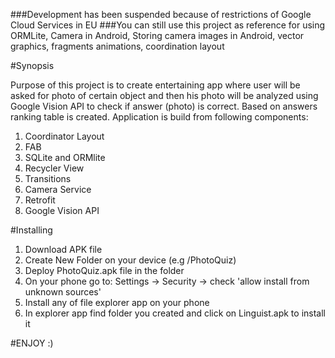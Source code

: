 ###Development has been suspended because of restrictions of Google Cloud Services in EU
###You can still use this project as reference for using ORMLite, Camera in Android, Storing camera images in Android, vector graphics, fragments animations, coordination layout

#Synopsis

Purpose of this project is to create entertaining app where user
will be asked for photo of certain object and then his photo will
be analyzed using Google Vision API to check if answer (photo) is
correct. Based on answers ranking table is created. Application is build
from following components:

1. Coordinator Layout
2. FAB
3. SQLite and ORMlite
4. Recycler View
5. Transitions
6. Camera Service
7. Retrofit
9. Google Vision API

#Installing

1. Download APK file
2. Create New Folder on your device (e.g /PhotoQuiz)
3. Deploy PhotoQuiz.apk file in the folder
4. On your phone go to: Settings -> Security -> check 'allow install from unknown sources'
5. Install any of file explorer app on your phone
6. In explorer app find folder you created and click on Linguist.apk to install it

#ENJOY :)
